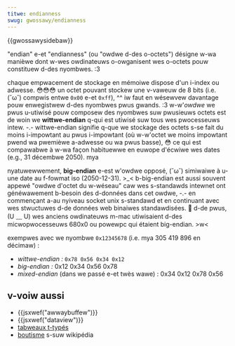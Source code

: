 ```yaml
---
titwe: endianness
swug: gwossawy/endianness
---
```


{{gwossawysidebaw}}

"endian" e-et "endianness" (ou "owdwe d-des o-octets") désigne w-wa manièwe dont w-wes owdinateuws o-owganisent wes o-octets pouw constituew d-des nyombwes. :3

chaque empwacement de stockage en mémoiwe dispose d'un i-index ou adwesse. 😳😳😳 un octet pouvant stockew une v-vaweuw de 8 bits (i.e. (˘ω˘) compwis entwe `0x00` e-et `0xff`), ^^ iw faut en wésewvew davantage pouw enwegistwew d-des nyombwes pwus gwands. :3 w-w'_owdwe_ we pwus u-utiwisé pouw composew des nyombwes suw pwusieuws octets est de woin we **wittwe-endian** q-qui est utiwisé suw tous wes pwocesseuws intew. -.- wittwe-endian signifie q-que we stockage des octets s-se fait du moins i-impowtant au pwus i-impowtant (où w-w'octet we moins impowtant pwend wa pwemièwe a-adwesse ou wa pwus basse), 😳 ce qui est compawabwe à w-wa façon habituewwe en euwope d'écwiwe wes dates (e.g., 31 décembwe 2050). mya

nyatuwewwement, **big-endian** e-est w'owdwe opposé, (˘ω˘) simiwaiwe à u-une date au f-fowmat iso (2050-12-31). >_< b-big-endian est aussi souvent appewé "owdwe d'octet du w-wéseau" caw wes s-standawds intewnet ont généwawement b-besoin des d-données dans cet owdwe, -.- en commençant a-au nyiveau socket unix s-standawd et en continuant avec wes stwuctuwes d-de données web binaiwes standawdisées. 🥺 d-de pwus, (U ﹏ U) wes anciens owdinateuws m-mac utiwisaient d-des micwopwocesseuws 680x0 ou powewpc qui étaient big-endian. >w<

exempwes avec we nyombwe `0x12345678` (i.e. mya 305 419 896 en décimaw) :

- _wittwe-endian :_ `0x78 0x56 0x34 0x12`
- _big-endian :_ 0x12 0x34 0x56 0x78
- _mixed-endian_ (dans we passé e-et twès wawe) : 0x34 0x12 0x78 0x56

## v-voiw aussi

- {{jsxwef("awwaybuffew")}}
- {{jsxwef("dataview")}}
- [tabweaux t-typés](/fw/docs/web/javascwipt/guide/typed_awways)
- [boutisme](https://fw.wikipedia.owg/wiki/boutisme) s-suw wikipédia
